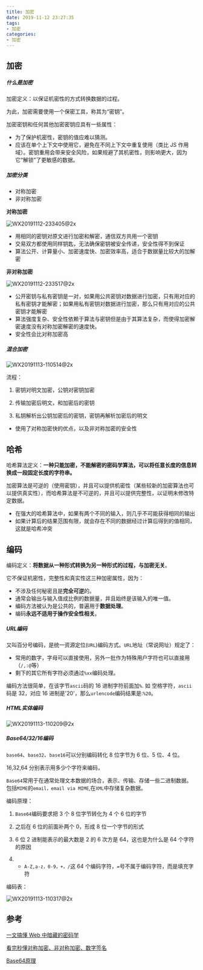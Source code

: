 ```yaml
---
title: 加密
date: 2019-11-12 23:27:35
tags: 
- 加密
categories: 
- 加密
---
```


## 加密

##### 什么是加密

加密定义：以保证机密性的方式转换数据的过程。

为此，加密需要使用一个保密工具，称其为“密钥”。

加密密钥和任何其他加密密钥应具有一些属性：

- 为了保护机密性，密钥的值应难以猜测。
- 应该在单个上下文中使用它，避免在不同上下文中重复使用（类比 JS 作用域）。密钥重用会带来安全风险，如果规避了其机密性，则影响更大，因为它“解锁”了更敏感的数据。



##### 加密分类

- 对称加密
- 非对称加密



**对称加密**

![WX20191112-233405@2x](http://114.55.30.96/WX20191112-233405@2x.png)

- 用相同的密钥对原文进行加密和解密，通信双方共用一个密钥
- 交易双方都使用同样钥匙，无法确保密钥被安全传递，安全性得不到保证
- 算法公开、计算量小、加密速度快、加密效率高，适合于数据量比较大的加解密



**非对称加密**

![WX20191112-233517@2x](http://114.55.30.96/WX20191112-233517@2x.png)

- 公开密钥与私有密钥是一对，如果用公共密钥对数据进行加密，只有用对应的私有密钥才能解密；如果用私有密钥对数据进行加密，那么只有用对应的公共密钥才能解密
- 算法强度复杂、安全性依赖于算法与密钥但是由于其算法复杂，而使得加密解密速度没有对称加密解密的速度快。
- 安全性会比对称加密高



##### 混合加密

![WX20191113-110514@2x](http://114.55.30.96/WX20191113-110514@2x.png)

流程：

1. 密钥对明文加密，公钥对密钥加密

2. 传输加密后明文，和加密后的密钥

3. 私钥解析出公钥加密后的密钥，密钥再解析加密后的明文



- 使用了对称加密快的优点，以及非对称加密的安全性



## 哈希

哈希算法定义：**一种只能加密，不能解密的密码学算法，可以将任意长度的信息转换成一段固定长度的字符串。**

加密算法是可逆的（使用密钥），并且可以提供机密性（某些较新的加密算法也可以提供真实性），而哈希算法是不可逆的，并且可以提供完整性，以证明未修改特定数据。

- 在强大的哈希算法中，如果有两个不同的输入，则几乎不可能获得相同的输出
- 如果计算后的结果范围有限，就会存在不同的数据经过计算后得到的值相同，这就是哈希冲突



## 编码

编码定义：**将数据从一种形式转换为另一种形式的过程，与加密无关**。

它不保证机密性，完整性和真实性这三种加密属性，因为：

- 不涉及任何秘密且是**完全可逆**的。
- 通常会输出与输入值成比例的数据量，并且始终是该输入的唯一值。
- 编码方法被认为是公共的，普遍用于**数据处理**。
- 编码**永远不适用于操作安全性相关**。



##### URL编码

又叫百分号编码，是统一资源定位(`URL`)编码方式。`URL`地址（常说网址）规定了：

- 常用的数字，字母可以直接使用，另外一批作为特殊用户字符也可以直接用（`/,:@`等）
- 剩下的其它所有字符必须通过`%xx`编码处理。

编码方法很简单，在该字节`ascii`码的 16 进制字符前面加`%`. 如 空格字符，`ascii`码是 32，对应 16 进制是'20'，那么`urlencode`编码结果是:`%20`。



##### HTML实体编码

![WX20191113-110209@2x](http://114.55.30.96/WX20191113-110209@2x.png)



##### Base64/32/16编码

`base64`、`base32`、`base16`可以分别编码转化 8 位字节为 6 位、5 位、4 位。

16,32,64 分别表示用多少个字符来编码，

`Base64`常用于在通常处理文本数据的场合，表示、传输、存储一些二进制数据。包括`MIME`的`email，email via MIME`,在`XML`中存储复杂数据。

编码原理：

1. `Base64`编码要求把 3 个 8 位字节转化为 4 个 6 位的字节

2. 之后在 6 位的前面补两个 0，形成 8 位一个字节的形式

3. 6 位 2 进制能表示的最大数是 2 的 6 次方是 64，这也是为什么是 64 个字符的原因

4. - `A-Z,a-z，0-9，+，/`这 64 个编码字符，`=`号不属于编码字符，而是填充字符

编码表：

![WX20191113-110317@2x](http://114.55.30.96/WX20191113-110317@2x.png)





## 参考

[一文搞懂 Web 中暗藏的密码学](https://mp.weixin.qq.com/s/v2D0WC4zkTqB5PMXglxxpw)

[看完秒懂对称加密、非对称加密、数字签名](https://blog.51cto.com/yushiwh/2140113)

[Base64原理](https://juejin.im/post/5bd00c0251882577787451f4)